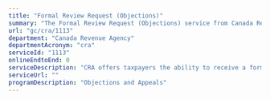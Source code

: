 ```yaml
---
title: "Formal Review Request (Objections)"
summary: "The Formal Review Request (Objections) service from Canada Revenue Agency is not available end-to-end online, according to the GC Service Inventory."
url: "gc/cra/1113"
department: "Canada Revenue Agency"
departmentAcronym: "cra"
serviceId: "1113"
onlineEndtoEnd: 0
serviceDescription: "CRA offers taxpayers the ability to receive a formal review should they disagree with their (re)assessment for no cost. Appeals representatives who were not involved in the original decision will conduct a formal and impartial review to reassess the taxpayers entitlement. Further recourse is available to clients via the Courts or an appropriate Tribunal."
serviceUrl: ""
programDescription: "Objections and Appeals"
---
```

